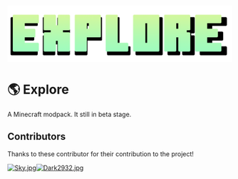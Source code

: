 ![LOGO%5BNEW%5D.png](https://github.com/IntoSky0405/Explore-Minecraft-Modpack/blob/main/LOGO%5BNEW%5D.png?raw=true)
# 🌎 Explore
A Minecraft modpack. It still in beta stage.

## Contributors
Thanks to these contributor for their contribution to the project!

[![Sky.jpg](https://z3.ax1x.com/2021/10/03/4LQIaD.jpg)](https://github.com/IntoSky0405)[![Dark2932.jpg](https://z3.ax1x.com/2021/10/03/4LlSIg.jpg)](https://github.com/Dark2932)
